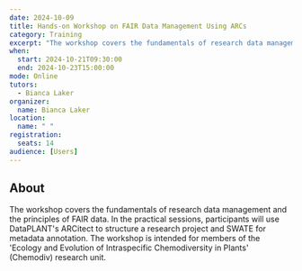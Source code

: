 ```yaml
---
date: 2024-10-09
title: Hands-on Workshop on FAIR Data Management Using ARCs
category: Training
excerpt: "The workshop covers the fundamentals of research data management and the principles of FAIR data."
when:
  start: 2024-10-21T09:30:00
  end: 2024-10-23T15:00:00
mode: Online
tutors:
  - Bianca Laker
organizer:
  name: Bianca Laker
location:
  name: " "
registration:
  seats: 14
audience: [Users]
---
```


## About

The workshop covers the fundamentals of research data management and the principles of FAIR data. In the practical sessions, participants will use DataPLANT's ARCitect to structure a research project and SWATE for metadata annotation. The workshop is intended for members of the 'Ecology and Evolution of Intraspecific Chemodiversity in Plants' (Chemodiv) research unit.
